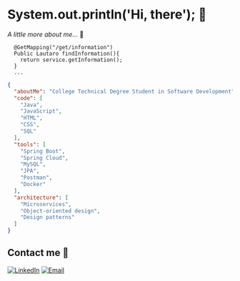 # System.out.println('Hi, there'); 👋

*A little more about me...* 📝
```
  @GetMapping("/get/information")
  Public Lautaro findInformation(){
    return service.getInformation();
  }
  ...
```

```json
{
  "aboutMe": "College Technical Degree Student in Software Development",
  "code": [
    "Java",
    "JavaScript",
    "HTML",
    "CSS",
    "SQL"
  ],
  "tools": [
    "Spring Boot",
    "Spring Cloud",
    "MySQL",
    "JPA",
    "Postman",
    "Docker"
  ],
  "architecture": [
    "Microservices",
    "Object-oriented design",
    "Design patterns"
  ]
}
```
## Contact me 💌

[![LinkedIn](https://img.shields.io/badge/LinkedIn-grey?style=flat&logo=linkedin)](https://www.linkedin.com/in/mereles-lautaro/)
[![Email](https://img.shields.io/badge/Email-grey)](mailto:lautaro.jobs@hotmail.com)
